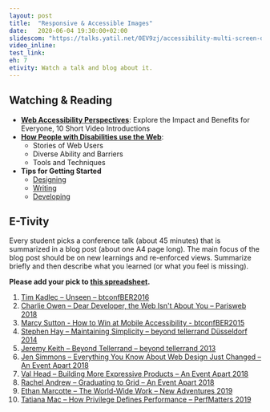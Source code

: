 ```yaml
---
layout: post
title:  "Responsive & Accessible Images"
date:   2020-06-04 19:30:00+02:00
slidescom: "https://talks.yatil.net/0EV9zj/accessibility-multi-screen-design-images"
video_inline: 
test_link:
eh: 7
etivity: Watch a talk and blog about it.
---
```


## Watching & Reading

* **[Web Accessibility Perspectives](https://www.w3.org/WAI/perspective-videos/)**: Explore the Impact and Benefits for Everyone, 10 Short Video Introductions
* **[How People with Disabilities use the Web](https://www.w3.org/WAI/people-use-web/)**: 
  * Stories of Web Users
  * Diverse Ability and Barriers
  * Tools and Techniques
* **Tips for Getting Started**
  -   [Designing](https://www.w3.org/WAI/gettingstarted/tips/designing.html)
  -   [Writing](https://www.w3.org/WAI/gettingstarted/tips/writing.html)
  -   [Developing](https://www.w3.org/WAI/gettingstarted/tips/developing.html)


## E-Tivity

Every student picks a conference talk (about 45 minutes) that is summarized in a blog post (about one A4 page long). The main focus of the blog post should be on new learnings and re-enforced views. Summarize briefly and then describe what you learned (or what you feel is missing).

**Please add your pick to [this spreadsheet](https://docs.google.com/spreadsheets/d/1wpMi5pxRc84Z5WPjYA4YYTHTMmqWg085kOb9rAYORwc/edit?usp=sharing).**

1. [Tim Kadlec – Unseen – btconfBER2016](https://vimeo.com/190833161)
2. [Charlie Owen – Dear Developer, the Web Isn't About You – Parisweb 2018](https://www.paris-web.fr/2018/conferences/dear-developer-the-web-isnt-about-you.php)
3. [Marcy Sutton - How to Win at Mobile Accessibility - btconfBER2015](https://vimeo.com/144596949)
4. [Stephen Hay – Maintaining Simplicity – beyond tellerrand Düsseldorf 2014](https://vimeo.com/102881604)
5. [Jeremy Keith – Beyond Tellerrand – beyond tellerrand 2013](https://vimeo.com/68352550)
6. [Jen Simmons – Everything You Know About Web Design Just Changed – An Event Apart 2018](https://aneventapart.com/news/post/everything-you-know-about-web-design-just-changed-by-jen-simmons) 
7. [Val Head – Building More Expressive Products – An Event Apart 2018](https://aneventapart.com/news/post/building-more-expressive-products-by-val-head-aea-video)
8. [Rachel Andrew – Graduating to Grid – An Event Apart 2018](https://aneventapart.com/news/post/graduating-to-grid-by-rachel-andrew)
9. [Ethan Marcotte – The World-Wide Work – New Adventures 2019](https://newadventuresconf.com/2019/coverage/ethan/)
10. [Tatiana Mac – How Privilege Defines Performance – PerfMatters 2019](https://www.youtube.com/watch?v=nQq_gZiZ-jg)